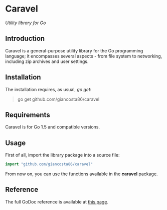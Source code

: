 # Caravel

*Utility library for Go*


## Introduction

Caravel is a general-purpose utility library for the Go programming language; it encompasses several aspects - from file system to networking, including zip archives and user settings.


## Installation

The installation requires, as usual, *go get*:

> go get github.com/giancosta86/caravel


## Requirements

Caravel is for Go 1.5 and compatible versions.


## Usage

First of all, import the library package into a source file:

```go
import "github.com/giancosta86/caravel"
```

From now on, you can use the functions available in the **caravel** package.


## Reference

The full GoDoc reference is available at [this page](https://godoc.org/github.com/giancosta86/caravel).
